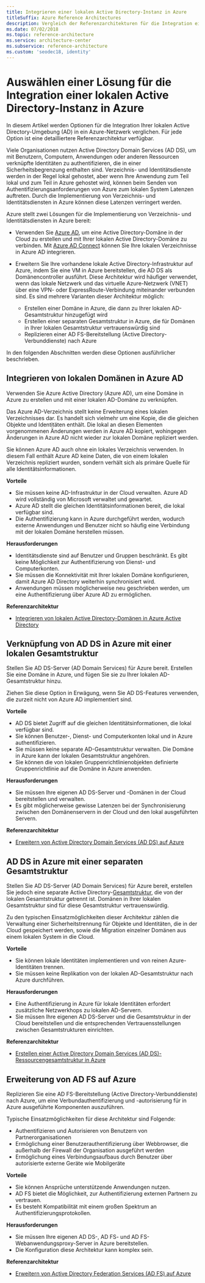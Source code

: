 ```yaml
---
title: Integrieren einer lokalen Active Directory-Instanz in Azure
titleSuffix: Azure Reference Architectures
description: Vergleich der Referenzarchitekturen für die Integration einer lokalen Active Directory-Instanz in Azure
ms.date: 07/02/2018
ms.topic: reference-architecture
ms.service: architecture-center
ms.subservice: reference-architecture
ms.custom: 'seodec18, identity'
---
```


# <a name="choose-a-solution-for-integrating-on-premises-active-directory-with-azure"></a>Auswählen einer Lösung für die Integration einer lokalen Active Directory-Instanz in Azure

In diesem Artikel werden Optionen für die Integration Ihrer lokalen Active Directory-Umgebung (AD) in ein Azure-Netzwerk verglichen. Für jede Option ist eine detailliertere Referenzarchitektur verfügbar.

Viele Organisationen nutzen Active Directory Domain Services (AD DS), um mit Benutzern, Computern, Anwendungen oder anderen Ressourcen verknüpfte Identitäten zu authentifizieren, die in einer Sicherheitsbegrenzung enthalten sind. Verzeichnis- und Identitätsdienste werden in der Regel lokal gehostet, aber wenn Ihre Anwendung zum Teil lokal und zum Teil in Azure gehostet wird, können beim Senden von Authentifizierungsanforderungen von Azure zum lokalen System Latenzen auftreten. Durch die Implementierung von Verzeichnis- und Identitätsdiensten in Azure können diese Latenzen verringert werden.

Azure stellt zwei Lösungen für die Implementierung von Verzeichnis- und Identitätsdiensten in Azure bereit:

- Verwenden Sie [Azure AD][azure-active-directory], um eine Active Directory-Domäne in der Cloud zu erstellen und mit Ihrer lokalen Active Directory-Domäne zu verbinden. Mit [Azure AD Connect][azure-ad-connect] können Sie Ihre lokalen Verzeichnisse in Azure AD integrieren.

- Erweitern Sie Ihre vorhandene lokale Active Directory-Infrastruktur auf Azure, indem Sie eine VM in Azure bereitstellen, die AD DS als Domänencontroller ausführt. Diese Architektur wird häufiger verwendet, wenn das lokale Netzwerk und das virtuelle Azure-Netzwerk (VNET) über eine VPN- oder ExpressRoute-Verbindung miteinander verbunden sind. Es sind mehrere Varianten dieser Architektur möglich:

  - Erstellen einer Domäne in Azure, die dann zu Ihrer lokalen AD-Gesamtstruktur hinzugefügt wird
  - Erstellen einer separaten Gesamtstruktur in Azure, die für Domänen in Ihrer lokalen Gesamtstruktur vertrauenswürdig sind
  - Replizieren einer AD FS-Bereitstellung (Active Directory-Verbunddienste) nach Azure

In den folgenden Abschnitten werden diese Optionen ausführlicher beschrieben.

## <a name="integrate-your-on-premises-domains-with-azure-ad"></a>Integrieren von lokalen Domänen in Azure AD

Verwenden Sie Azure Active Directory (Azure AD), um eine Domäne in Azure zu erstellen und mit einer lokalen AD-Domäne zu verknüpfen.

Das Azure AD-Verzeichnis stellt keine Erweiterung eines lokalen Verzeichnisses dar. Es handelt sich vielmehr um eine Kopie, die die gleichen Objekte und Identitäten enthält. Die lokal an diesen Elementen vorgenommenen Änderungen werden in Azure AD kopiert, wohingegen Änderungen in Azure AD nicht wieder zur lokalen Domäne repliziert werden.

Sie können Azure AD auch ohne ein lokales Verzeichnis verwenden. In diesem Fall enthält Azure AD keine Daten, die von einem lokalen Verzeichnis repliziert wurden, sondern verhält sich als primäre Quelle für alle Identitätsinformationen.

**Vorteile**

- Sie müssen keine AD-Infrastruktur in der Cloud verwalten. Azure AD wird vollständig von Microsoft verwaltet und gewartet.
- Azure AD stellt die gleichen Identitätsinformationen bereit, die lokal verfügbar sind.
- Die Authentifizierung kann in Azure durchgeführt werden, wodurch externe Anwendungen und Benutzer nicht so häufig eine Verbindung mit der lokalen Domäne herstellen müssen.

**Herausforderungen**

- Identitätsdienste sind auf Benutzer und Gruppen beschränkt. Es gibt keine Möglichkeit zur Authentifizierung von Dienst- und Computerkonten.
- Sie müssen die Konnektivität mit Ihrer lokalen Domäne konfigurieren, damit Azure AD Directory weiterhin synchronisiert wird.
- Anwendungen müssen möglicherweise neu geschrieben werden, um eine Authentifizierung über Azure AD zu ermöglichen.

**Referenzarchitektur**

- [Integrieren von lokalen Active Directory-Domänen in Azure Active Directory][aad]

## <a name="ad-ds-in-azure-joined-to-an-on-premises-forest"></a>Verknüpfung von AD DS in Azure mit einer lokalen Gesamtstruktur

Stellen Sie AD DS-Server (AD Domain Services) für Azure bereit. Erstellen Sie eine Domäne in Azure, und fügen Sie sie zu Ihrer lokalen AD-Gesamtstruktur hinzu.

Ziehen Sie diese Option in Erwägung, wenn Sie AD DS-Features verwenden, die zurzeit nicht von Azure AD implementiert sind.

**Vorteile**

- AD DS bietet Zugriff auf die gleichen Identitätsinformationen, die lokal verfügbar sind.
- Sie können Benutzer-, Dienst- und Computerkonten lokal und in Azure authentifizieren.
- Sie müssen keine separate AD-Gesamtstruktur verwalten. Die Domäne in Azure kann der lokalen Gesamtstruktur angehören.
- Sie können die von lokalen Gruppenrichtlinienobjekten definierte Gruppenrichtlinie auf die Domäne in Azure anwenden.

**Herausforderungen**

- Sie müssen Ihre eigenen AD DS-Server und -Domänen in der Cloud bereitstellen und verwalten.
- Es gibt möglicherweise gewisse Latenzen bei der Synchronisierung zwischen den Domänenservern in der Cloud und den lokal ausgeführten Servern.

**Referenzarchitektur**

- [Erweitern von Active Directory Domain Services (AD DS) auf Azure][ad-ds]

## <a name="ad-ds-in-azure-with-a-separate-forest"></a>AD DS in Azure mit einer separaten Gesamtstruktur

Stellen Sie AD DS-Server (AD Domain Services) für Azure bereit, erstellen Sie jedoch eine separate Active Directory-[Gesamtstruktur][ad-forest-defn], die von der lokalen Gesamtstruktur getrennt ist. Domänen in Ihrer lokalen Gesamtstruktur sind für diese Gesamtstruktur vertrauenswürdig.

Zu den typischen Einsatzmöglichkeiten dieser Architektur zählen die Verwaltung einer Sicherheitstrennung für Objekte und Identitäten, die in der Cloud gespeichert werden, sowie die Migration einzelner Domänen aus einem lokalen System in die Cloud.

**Vorteile**

- Sie können lokale Identitäten implementieren und von reinen Azure-Identitäten trennen.
- Sie müssen keine Replikation von der lokalen AD-Gesamtstruktur nach Azure durchführen.

**Herausforderungen**

- Eine Authentifizierung in Azure für lokale Identitäten erfordert zusätzliche Netzwerkhops zu lokalen AD-Servern.
- Sie müssen Ihre eigenen AD DS-Server und die Gesamtstruktur in der Cloud bereitstellen und die entsprechenden Vertrauensstellungen zwischen Gesamtstrukturen einrichten.

**Referenzarchitektur**

- [Erstellen einer Active Directory Domain Services (AD DS)-Ressourcengesamtstruktur in Azure][ad-ds-forest]

## <a name="extend-ad-fs-to-azure"></a>Erweiterung von AD FS auf Azure

Replizieren Sie eine AD FS-Bereitstellung (Active Directory-Verbunddienste) nach Azure, um eine Verbundauthentifizierung und -autorisierung für in Azure ausgeführte Komponenten auszuführen.

Typische Einsatzmöglichkeiten für diese Architektur sind Folgende:

- Authentifizieren und Autorisieren von Benutzern von Partnerorganisationen
- Ermöglichung einer Benutzerauthentifizierung über Webbrowser, die außerhalb der Firewall der Organisation ausgeführt werden
- Ermöglichung eines Verbindungsaufbaus durch Benutzer über autorisierte externe Geräte wie Mobilgeräte

**Vorteile**

- Sie können Ansprüche unterstützende Anwendungen nutzen.
- AD FS bietet die Möglichkeit, zur Authentifizierung externen Partnern zu vertrauen.
- Es besteht Kompatibilität mit einem großen Spektrum an Authentifizierungsprotokollen.

**Herausforderungen**

- Sie müssen Ihre eigenen AD DS-, AD FS- und AD FS-Webanwendungsproxy-Server in Azure bereitstellen.
- Die Konfiguration diese Architektur kann komplex sein.

**Referenzarchitektur**

- [Erweitern von Active Directory Federation Services (AD FS) auf Azure][adfs]

<!-- links -->

[aad]: ./azure-ad.md
[ad-ds]: ./adds-extend-domain.md
[ad-ds-forest]: ./adds-forest.md
[ad-forest-defn]: /windows/desktop/AD/forests
[adfs]: ./adfs.md

[azure-active-directory]: /azure/active-directory-domain-services/active-directory-ds-overview
[azure-ad-connect]: /azure/active-directory/hybrid/whatis-hybrid-identity
